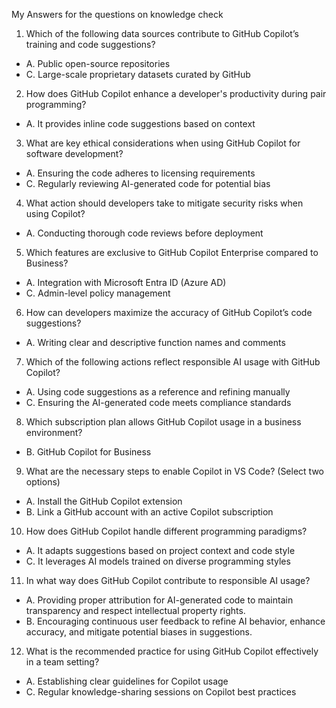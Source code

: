 My Answers for the questions on knowledge check 

1. Which of the following data sources contribute to GitHub Copilot’s training and code suggestions?

  - A. Public open-source repositories
  - C. Large-scale proprietary datasets curated by GitHub

2. How does GitHub Copilot enhance a developer's productivity during pair programming?

  - A. It provides inline code suggestions based on context

3. What are key ethical considerations when using GitHub Copilot for software development?

  - A. Ensuring the code adheres to licensing requirements
  - C. Regularly reviewing AI-generated code for potential bias

4. What action should developers take to mitigate security risks when using Copilot?
   
  - A. Conducting thorough code reviews before deployment

5. Which features are exclusive to GitHub Copilot Enterprise compared to Business? 
  - A. Integration with Microsoft Entra ID (Azure AD)
  - C. Admin-level policy management

6. How can developers maximize the accuracy of GitHub Copilot’s code suggestions?

  - A. Writing clear and descriptive function names and comments
 
7. Which of the following actions reflect responsible AI usage with GitHub Copilot?

  - A. Using code suggestions as a reference and refining manually
  - C. Ensuring the AI-generated code meets compliance standards

8. Which subscription plan allows GitHub Copilot usage in a business environment?

  - B. GitHub Copilot for Business
  
9. What are the necessary steps to enable Copilot in VS Code? (Select two options)
   
  - A. Install the GitHub Copilot extension
  - B. Link a GitHub account with an active Copilot subscription
  
10. How does GitHub Copilot handle different programming paradigms?
    
  - A. It adapts suggestions based on project context and code style
  - C. It leverages AI models trained on diverse programming styles

11. In what way does GitHub Copilot contribute to responsible AI usage?
    
  - A. Providing proper attribution for AI-generated code to maintain transparency and respect intellectual property rights.
  - B. Encouraging continuous user feedback to refine AI behavior, enhance accuracy, and mitigate potential biases in suggestions.

12. What is the recommended practice for using GitHub Copilot effectively in a team setting?
    
  - A. Establishing clear guidelines for Copilot usage
  - C. Regular knowledge-sharing sessions on Copilot best practices
